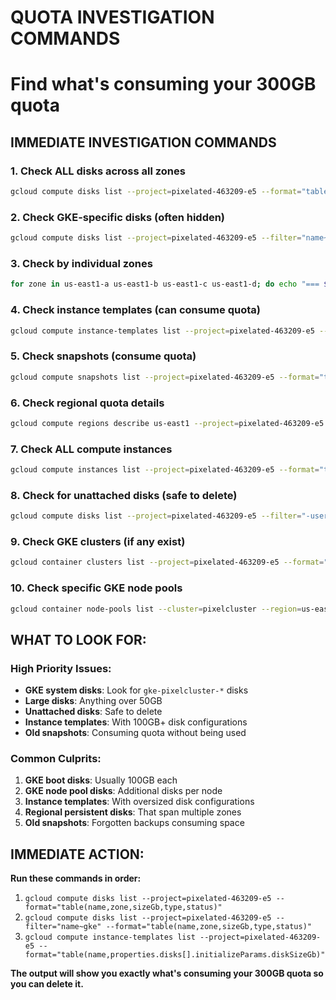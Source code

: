 # QUOTA INVESTIGATION COMMANDS
# Find what's consuming your 300GB quota

## IMMEDIATE INVESTIGATION COMMANDS

### 1. Check ALL disks across all zones
```bash
gcloud compute disks list --project=pixelated-463209-e5 --format="table(name,zone,sizeGb,type,status)"
```

### 2. Check GKE-specific disks (often hidden)
```bash
gcloud compute disks list --project=pixelated-463209-e5 --filter="name~gke" --format="table(name,zone,sizeGb,type,status)"
```

### 3. Check by individual zones
```bash
for zone in us-east1-a us-east1-b us-east1-c us-east1-d; do echo "=== $zone ==="; gcloud compute disks list --project=pixelated-463209-e5 --zone="$zone" --format="table(name,sizeGb,type,users.list():label=ATTACHED_TO)"; done
```

### 4. Check instance templates (can consume quota)
```bash
gcloud compute instance-templates list --project=pixelated-463209-e5 --format="table(name,properties.disks[].initializeParams.diskSizeGb,properties.disks[].initializeParams.diskType)"
```

### 5. Check snapshots (consume quota)
```bash
gcloud compute snapshots list --project=pixelated-463209-e5 --format="table(name,diskSizeGb,creationTimestamp)"
```

### 6. Check regional quota details
```bash
gcloud compute regions describe us-east1 --project=pixelated-463209-e5 --format="json" | jq '.quotas[] | select(.metric=="SSD_TOTAL_GB")'
```

### 7. Check ALL compute instances
```bash
gcloud compute instances list --project=pixelated-463209-e5 --format="table(name,zone,machineType,status,disks[].source,disks[].diskSizeGb)"
```

### 8. Check for unattached disks (safe to delete)
```bash
gcloud compute disks list --project=pixelated-463209-e5 --filter="-users:*" --format="table(name,zone,sizeGb,type)"
```

### 9. Check GKE clusters (if any exist)
```bash
gcloud container clusters list --project=pixelated-463209-e5 --format="table(name,location,currentNodeCount,status)"
```

### 10. Check specific GKE node pools
```bash
gcloud container node-pools list --cluster=pixelcluster --region=us-east1 --project=pixelated-463209-e5 --format="table(name,config.machineType,config.diskSizeGb,config.diskType)" 2>/dev/null || echo "No node pools found"
```

## WHAT TO LOOK FOR:

### **High Priority Issues:**
- **GKE system disks**: Look for `gke-pixelcluster-*` disks
- **Large disks**: Anything over 50GB
- **Unattached disks**: Safe to delete
- **Instance templates**: With 100GB+ disk configurations
- **Old snapshots**: Consuming quota without being used

### **Common Culprits:**
1. **GKE boot disks**: Usually 100GB each
2. **GKE node pool disks**: Additional disks per node
3. **Instance templates**: With oversized disk configurations
4. **Regional persistent disks**: That span multiple zones
5. **Old snapshots**: Forgotten backups consuming space

## IMMEDIATE ACTION:

**Run these commands in order:**
1. `gcloud compute disks list --project=pixelated-463209-e5 --format="table(name,zone,sizeGb,type,status)"`
2. `gcloud compute disks list --project=pixelated-463209-e5 --filter="name~gke" --format="table(name,zone,sizeGb,type,status)"`
3. `gcloud compute instance-templates list --project=pixelated-463209-e5 --format="table(name,properties.disks[].initializeParams.diskSizeGb)"`

**The output will show you exactly what's consuming your 300GB quota so you can delete it.**